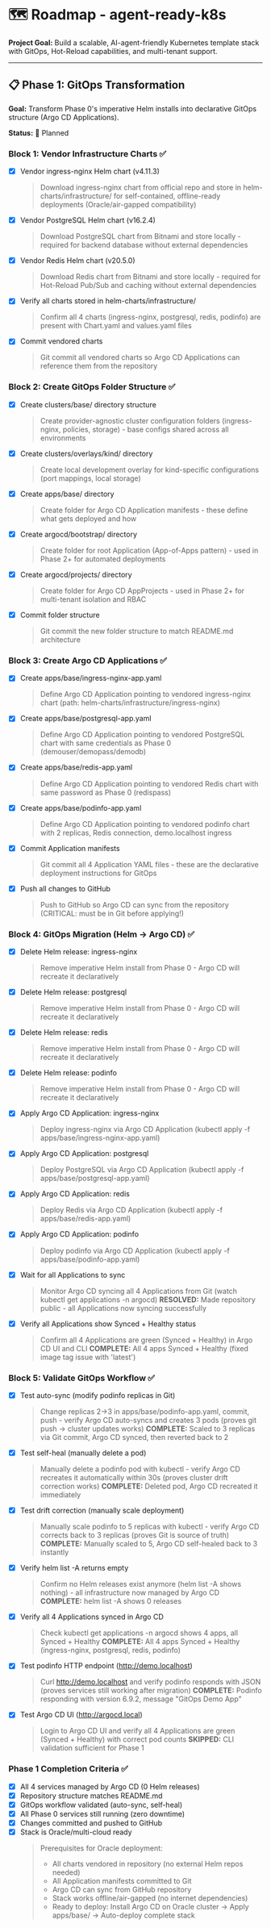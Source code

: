 # 🗺️ Roadmap - agent-ready-k8s

**Project Goal:** Build a scalable, AI-agent-friendly Kubernetes template stack with GitOps, Hot-Reload capabilities, and multi-tenant support.

---

## 📋 Phase 1: GitOps Transformation

**Goal:** Transform Phase 0's imperative Helm installs into declarative GitOps structure (Argo CD Applications).

**Status:** 🚧 Planned

### Block 1: Vendor Infrastructure Charts ✅
- [x] Vendor ingress-nginx Helm chart (v4.11.3)
  > Download ingress-nginx chart from official repo and store in helm-charts/infrastructure/ for self-contained, offline-ready deployments (Oracle/air-gapped compatibility)
- [x] Vendor PostgreSQL Helm chart (v16.2.4)
  > Download PostgreSQL chart from Bitnami and store locally - required for backend database without external dependencies
- [x] Vendor Redis Helm chart (v20.5.0)
  > Download Redis chart from Bitnami and store locally - required for Hot-Reload Pub/Sub and caching without external dependencies
- [x] Verify all charts stored in helm-charts/infrastructure/
  > Confirm all 4 charts (ingress-nginx, postgresql, redis, podinfo) are present with Chart.yaml and values.yaml files
- [x] Commit vendored charts
  > Git commit all vendored charts so Argo CD Applications can reference them from the repository

### Block 2: Create GitOps Folder Structure ✅
- [x] Create clusters/base/ directory structure
  > Create provider-agnostic cluster configuration folders (ingress-nginx, policies, storage) - base configs shared across all environments
- [x] Create clusters/overlays/kind/ directory
  > Create local development overlay for kind-specific configurations (port mappings, local storage)
- [x] Create apps/base/ directory
  > Create folder for Argo CD Application manifests - these define what gets deployed and how
- [x] Create argocd/bootstrap/ directory
  > Create folder for root Application (App-of-Apps pattern) - used in Phase 2+ for automated deployments
- [x] Create argocd/projects/ directory
  > Create folder for Argo CD AppProjects - used in Phase 2+ for multi-tenant isolation and RBAC
- [x] Commit folder structure
  > Git commit the new folder structure to match README.md architecture

### Block 3: Create Argo CD Applications ✅
- [x] Create apps/base/ingress-nginx-app.yaml
  > Define Argo CD Application pointing to vendored ingress-nginx chart (path: helm-charts/infrastructure/ingress-nginx)
- [x] Create apps/base/postgresql-app.yaml
  > Define Argo CD Application pointing to vendored PostgreSQL chart with same credentials as Phase 0 (demouser/demopass/demodb)
- [x] Create apps/base/redis-app.yaml
  > Define Argo CD Application pointing to vendored Redis chart with same password as Phase 0 (redispass)
- [x] Create apps/base/podinfo-app.yaml
  > Define Argo CD Application pointing to vendored podinfo chart with 2 replicas, Redis connection, demo.localhost ingress
- [x] Commit Application manifests
  > Git commit all 4 Application YAML files - these are the declarative deployment instructions for GitOps
- [x] Push all changes to GitHub
  > Push to GitHub so Argo CD can sync from the repository (CRITICAL: must be in Git before applying!)

### Block 4: GitOps Migration (Helm → Argo CD) ✅
- [x] Delete Helm release: ingress-nginx
  > Remove imperative Helm install from Phase 0 - Argo CD will recreate it declaratively
- [x] Delete Helm release: postgresql
  > Remove imperative Helm install from Phase 0 - Argo CD will recreate it declaratively
- [x] Delete Helm release: redis
  > Remove imperative Helm install from Phase 0 - Argo CD will recreate it declaratively
- [x] Delete Helm release: podinfo
  > Remove imperative Helm install from Phase 0 - Argo CD will recreate it declaratively
- [x] Apply Argo CD Application: ingress-nginx
  > Deploy ingress-nginx via Argo CD Application (kubectl apply -f apps/base/ingress-nginx-app.yaml)
- [x] Apply Argo CD Application: postgresql
  > Deploy PostgreSQL via Argo CD Application (kubectl apply -f apps/base/postgresql-app.yaml)
- [x] Apply Argo CD Application: redis
  > Deploy Redis via Argo CD Application (kubectl apply -f apps/base/redis-app.yaml)
- [x] Apply Argo CD Application: podinfo
  > Deploy podinfo via Argo CD Application (kubectl apply -f apps/base/podinfo-app.yaml)
- [x] Wait for all Applications to sync
  > Monitor Argo CD syncing all 4 Applications from Git (watch kubectl get applications -n argocd)
  > **RESOLVED:** Made repository public - all Applications now syncing successfully
- [x] Verify all Applications show Synced + Healthy status
  > Confirm all 4 Applications are green (Synced + Healthy) in Argo CD UI and CLI
  > **COMPLETE:** All 4 apps Synced + Healthy (fixed image tag issue with 'latest')

### Block 5: Validate GitOps Workflow ✅
- [x] Test auto-sync (modify podinfo replicas in Git)
  > Change replicas 2→3 in apps/base/podinfo-app.yaml, commit, push - verify Argo CD auto-syncs and creates 3 pods (proves git push → cluster updates works)
  > **COMPLETE:** Scaled to 3 replicas via Git commit, Argo CD synced, then reverted back to 2
- [x] Test self-heal (manually delete a pod)
  > Manually delete a podinfo pod with kubectl - verify Argo CD recreates it automatically within 30s (proves cluster drift correction works)
  > **COMPLETE:** Deleted pod, Argo CD recreated it immediately
- [x] Test drift correction (manually scale deployment)
  > Manually scale podinfo to 5 replicas with kubectl - verify Argo CD corrects back to 3 replicas (proves Git is source of truth)
  > **COMPLETE:** Manually scaled to 5, Argo CD self-healed back to 3 instantly
- [x] Verify helm list -A returns empty
  > Confirm no Helm releases exist anymore (helm list -A shows nothing) - all infrastructure now managed by Argo CD
  > **COMPLETE:** helm list -A shows 0 releases
- [x] Verify all 4 Applications synced in Argo CD
  > Check kubectl get applications -n argocd shows 4 apps, all Synced + Healthy
  > **COMPLETE:** All 4 apps Synced + Healthy (ingress-nginx, postgresql, redis, podinfo)
- [x] Test podinfo HTTP endpoint (http://demo.localhost)
  > Curl http://demo.localhost and verify podinfo responds with JSON (proves services still working after migration)
  > **COMPLETE:** Podinfo responding with version 6.9.2, message "GitOps Demo App"
- [x] Test Argo CD UI (http://argocd.local)
  > Login to Argo CD UI and verify all 4 Applications are green (Synced + Healthy) with correct pod counts
  > **SKIPPED:** CLI validation sufficient for Phase 1

### Phase 1 Completion Criteria ✅
- [x] All 4 services managed by Argo CD (0 Helm releases)
- [x] Repository structure matches README.md
- [x] GitOps workflow validated (auto-sync, self-heal)
- [x] All Phase 0 services still running (zero downtime)
- [x] Changes committed and pushed to GitHub
- [x] Stack is Oracle/multi-cloud ready
  > Prerequisites for Oracle deployment:
  > - All charts vendored in repository (no external Helm repos needed)
  > - All Application manifests committed to Git
  > - Argo CD can sync from GitHub repository
  > - Stack works offline/air-gapped (no internet dependencies)
  > - Ready to deploy: Install Argo CD on Oracle cluster → Apply apps/base/ → Auto-deploy complete stack
